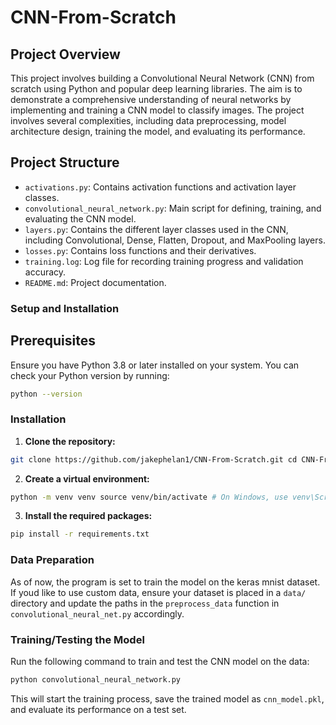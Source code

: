 # CNN-From-Scratch

## Project Overview

This project involves building a Convolutional Neural Network (CNN) from scratch using Python and popular deep learning libraries. The aim is to demonstrate a comprehensive understanding of neural networks by implementing and training a CNN model to classify images. The project involves several complexities, including data preprocessing, model architecture design, training the model, and evaluating its performance.

## Project Structure

- `activations.py`: Contains activation functions and activation layer classes.
- `convolutional_neural_network.py`: Main script for defining, training, and evaluating the CNN model.
- `layers.py`: Contains the different layer classes used in the CNN, including Convolutional, Dense, Flatten, Dropout, and MaxPooling layers.
- `losses.py`: Contains loss functions and their derivatives.
- `training.log`: Log file for recording training progress and validation accuracy.
- `README.md`: Project documentation.

### Setup and Installation

## Prerequisites

Ensure you have Python 3.8 or later installed on your system. You can check your Python version by running:

```bash
python --version
```

### Installation 
1. **Clone the repository:** 
```bash
git clone https://github.com/jakephelan1/CNN-From-Scratch.git cd CNN-From-Scratch` 
```
2. **Create a virtual environment:** 
```bash
python -m venv venv source venv/bin/activate # On Windows, use venv\Scripts\activate
```
3. **Install the required packages:** 
```bash
pip install -r requirements.txt
``` 

### Data Preparation 
As of now, the program is set to train the model on the keras mnist dataset. If youd like to use custom data, ensure your dataset is placed in a `data/` directory and update the paths in the `preprocess_data` function in `convolutional_neural_net.py` accordingly. 

### Training/Testing the Model
 Run the following command to train and test the CNN model on the data: 
```bash
python convolutional_neural_network.py
```

This will start the training process, save the trained model as `cnn_model.pkl`, and evaluate its performance on a test set.





